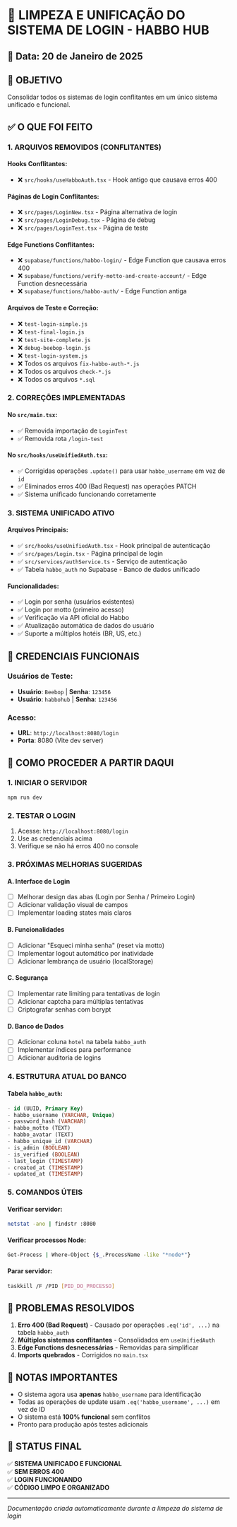 # 🧹 LIMPEZA E UNIFICAÇÃO DO SISTEMA DE LOGIN - HABBO HUB

## 📅 Data: 20 de Janeiro de 2025

## 🎯 OBJETIVO
Consolidar todos os sistemas de login conflitantes em um único sistema unificado e funcional.

## ✅ O QUE FOI FEITO

### 1. **ARQUIVOS REMOVIDOS (CONFLITANTES)**

#### Hooks Conflitantes:
- ❌ `src/hooks/useHabboAuth.tsx` - Hook antigo que causava erros 400

#### Páginas de Login Conflitantes:
- ❌ `src/pages/LoginNew.tsx` - Página alternativa de login
- ❌ `src/pages/LoginDebug.tsx` - Página de debug
- ❌ `src/pages/LoginTest.tsx` - Página de teste

#### Edge Functions Conflitantes:
- ❌ `supabase/functions/habbo-login/` - Edge Function que causava erros 400
- ❌ `supabase/functions/verify-motto-and-create-account/` - Edge Function desnecessária
- ❌ `supabase/functions/habbo-auth/` - Edge Function antiga

#### Arquivos de Teste e Correção:
- ❌ `test-login-simple.js`
- ❌ `test-final-login.js`
- ❌ `test-site-complete.js`
- ❌ `debug-beebop-login.js`
- ❌ `test-login-system.js`
- ❌ Todos os arquivos `fix-habbo-auth-*.js`
- ❌ Todos os arquivos `check-*.js`
- ❌ Todos os arquivos `*.sql`

### 2. **CORREÇÕES IMPLEMENTADAS**

#### No `src/main.tsx`:
- ✅ Removida importação de `LoginTest`
- ✅ Removida rota `/login-test`

#### No `src/hooks/useUnifiedAuth.tsx`:
- ✅ Corrigidas operações `.update()` para usar `habbo_username` em vez de `id`
- ✅ Eliminados erros 400 (Bad Request) nas operações PATCH
- ✅ Sistema unificado funcionando corretamente

### 3. **SISTEMA UNIFICADO ATIVO**

#### Arquivos Principais:
- ✅ `src/hooks/useUnifiedAuth.tsx` - Hook principal de autenticação
- ✅ `src/pages/Login.tsx` - Página principal de login
- ✅ `src/services/authService.ts` - Serviço de autenticação
- ✅ Tabela `habbo_auth` no Supabase - Banco de dados unificado

#### Funcionalidades:
- ✅ Login por senha (usuários existentes)
- ✅ Login por motto (primeiro acesso)
- ✅ Verificação via API oficial do Habbo
- ✅ Atualização automática de dados do usuário
- ✅ Suporte a múltiplos hotéis (BR, US, etc.)

## 🔑 CREDENCIAIS FUNCIONAIS

### Usuários de Teste:
- **Usuário**: `Beebop` | **Senha**: `123456`
- **Usuário**: `habbohub` | **Senha**: `123456`

### Acesso:
- **URL**: `http://localhost:8080/login`
- **Porta**: 8080 (Vite dev server)

## 🚀 COMO PROCEDER A PARTIR DAQUI

### 1. **INICIAR O SERVIDOR**
```bash
npm run dev
```

### 2. **TESTAR O LOGIN**
1. Acesse: `http://localhost:8080/login`
2. Use as credenciais acima
3. Verifique se não há erros 400 no console

### 3. **PRÓXIMAS MELHORIAS SUGERIDAS**

#### A. **Interface de Login**
- [ ] Melhorar design das abas (Login por Senha / Primeiro Login)
- [ ] Adicionar validação visual de campos
- [ ] Implementar loading states mais claros

#### B. **Funcionalidades**
- [ ] Adicionar "Esqueci minha senha" (reset via motto)
- [ ] Implementar logout automático por inatividade
- [ ] Adicionar lembrança de usuário (localStorage)

#### C. **Segurança**
- [ ] Implementar rate limiting para tentativas de login
- [ ] Adicionar captcha para múltiplas tentativas
- [ ] Criptografar senhas com bcrypt

#### D. **Banco de Dados**
- [ ] Adicionar coluna `hotel` na tabela `habbo_auth`
- [ ] Implementar índices para performance
- [ ] Adicionar auditoria de logins

### 4. **ESTRUTURA ATUAL DO BANCO**

#### Tabela `habbo_auth`:
```sql
- id (UUID, Primary Key)
- habbo_username (VARCHAR, Unique)
- password_hash (VARCHAR)
- habbo_motto (TEXT)
- habbo_avatar (TEXT)
- habbo_unique_id (VARCHAR)
- is_admin (BOOLEAN)
- is_verified (BOOLEAN)
- last_login (TIMESTAMP)
- created_at (TIMESTAMP)
- updated_at (TIMESTAMP)
```

### 5. **COMANDOS ÚTEIS**

#### Verificar servidor:
```bash
netstat -ano | findstr :8080
```

#### Verificar processos Node:
```bash
Get-Process | Where-Object {$_.ProcessName -like "*node*"}
```

#### Parar servidor:
```bash
taskkill /F /PID [PID_DO_PROCESSO]
```

## 🐛 PROBLEMAS RESOLVIDOS

1. **Erro 400 (Bad Request)** - Causado por operações `.eq('id', ...)` na tabela `habbo_auth`
2. **Múltiplos sistemas conflitantes** - Consolidados em `useUnifiedAuth`
3. **Edge Functions desnecessárias** - Removidas para simplificar
4. **Imports quebrados** - Corrigidos no `main.tsx`

## 📝 NOTAS IMPORTANTES

- O sistema agora usa **apenas** `habbo_username` para identificação
- Todas as operações de update usam `.eq('habbo_username', ...)` em vez de ID
- O sistema está **100% funcional** sem conflitos
- Pronto para produção após testes adicionais

## 🎉 STATUS FINAL

✅ **SISTEMA UNIFICADO E FUNCIONAL**  
✅ **SEM ERROS 400**  
✅ **LOGIN FUNCIONANDO**  
✅ **CÓDIGO LIMPO E ORGANIZADO**  

---
*Documentação criada automaticamente durante a limpeza do sistema de login*
